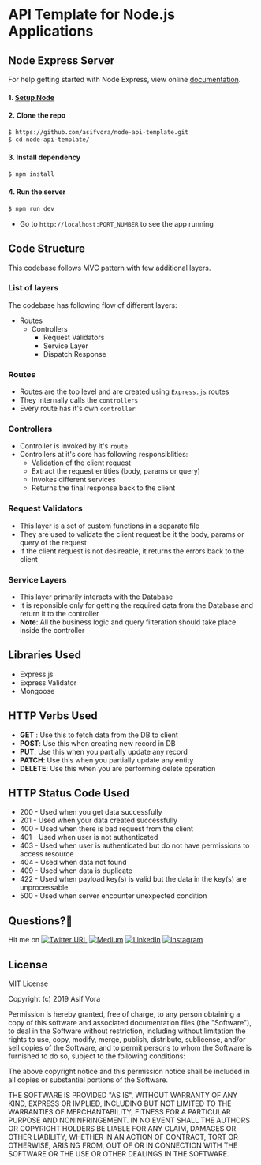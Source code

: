 # API Template for Node.js Applications

## Node Express Server
For help getting started with Node Express, view online
[documentation](https://expressjs.com/).

#### 1. [Setup Node](https://nodejs.org/en/)

#### 2. Clone the repo

```sh
$ https://github.com/asifvora/node-api-template.git
$ cd node-api-template/
```

#### 3. Install dependency

```sh
$ npm install
```

#### 4. Run the server

```sh
$ npm run dev
```
- Go to `http://localhost:PORT_NUMBER` to see the app running

## Code Structure

This codebase follows MVC pattern with few additional layers.

### List of layers

The codebase has following flow of different layers:

- Routes
  - Controllers
    - Request Validators
    - Service Layer
    - Dispatch Response

### Routes

- Routes are the top level and are created using `Express.js` routes
- They internally calls the `controllers`
- Every route has it's own `controller`

### Controllers

- Controller is invoked by it's `route`
- Controllers at it's core has following responsiblities:
  - Validation of the client request
  - Extract the request entities (body, params or query)
  - Invokes different services
  - Returns the final response back to the client

### Request Validators

- This layer is a set of custom functions in a separate file
- They are used to validate the client request be it the body, params or query of the request
- If the client request is not desireable, it returns the errors back to the client

### Service Layers

- This layer primarily interacts with the Database
- It is reponsible only for getting the required data from the Database and return it to the controller
- **Note**: All the business logic and query filteration should take place inside the controller

## Libraries Used

- Express.js
- Express Validator
- Mongoose

## HTTP Verbs Used

- **GET** : Use this to fetch data from the DB to client
- **POST**: Use this when creating new record in DB
- **PUT**: Use this when you partially update any record
- **PATCH**: Use this when you partially update any entity
- **DELETE**: Use this when you are performing delete operation

## HTTP Status Code Used

- 200 - Used when you get data successfully
- 201 - Used when your data created successfully
- 400 - Used when there is bad request from the client
- 401 - Used when user is not authenticated
- 403 - Used when user is authenticated but do not have permissions to access resource
- 404 - Used when data not found
- 409 - Used when data is duplicate
- 422 - Used when payload key(s) is valid but the data in the key(s) are unprocessable
- 500 - Used when server encounter unexpected condition

## Questions?🤔 
  
Hit me on [![Twitter URL](https://img.shields.io/twitter/url/http/shields.io.svg?style=social)](https://twitter.com/007_dark_shadow)
[![Medium](https://img.shields.io/badge/Medium-asifvora-brightgreen.svg)](https://medium.com/@asifvora)
[![LinkedIn](https://img.shields.io/badge/LinkedIn-asifvora-blue.svg)](https://www.linkedin.com/in/asif-vora/) 
[![Instagram](https://img.shields.io/badge/Instagram-Asif%20Vora-green.svg)](https://www.instagram.com/007_dark_shadow/) 

## License

MIT License

Copyright (c) 2019 Asif Vora

Permission is hereby granted, free of charge, to any person obtaining a copy
of this software and associated documentation files (the "Software"), to deal
in the Software without restriction, including without limitation the rights
to use, copy, modify, merge, publish, distribute, sublicense, and/or sell
copies of the Software, and to permit persons to whom the Software is
furnished to do so, subject to the following conditions:

The above copyright notice and this permission notice shall be included in all
copies or substantial portions of the Software.

THE SOFTWARE IS PROVIDED "AS IS", WITHOUT WARRANTY OF ANY KIND, EXPRESS OR
IMPLIED, INCLUDING BUT NOT LIMITED TO THE WARRANTIES OF MERCHANTABILITY,
FITNESS FOR A PARTICULAR PURPOSE AND NONINFRINGEMENT. IN NO EVENT SHALL THE
AUTHORS OR COPYRIGHT HOLDERS BE LIABLE FOR ANY CLAIM, DAMAGES OR OTHER
LIABILITY, WHETHER IN AN ACTION OF CONTRACT, TORT OR OTHERWISE, ARISING FROM,
OUT OF OR IN CONNECTION WITH THE SOFTWARE OR THE USE OR OTHER DEALINGS IN THE
SOFTWARE.